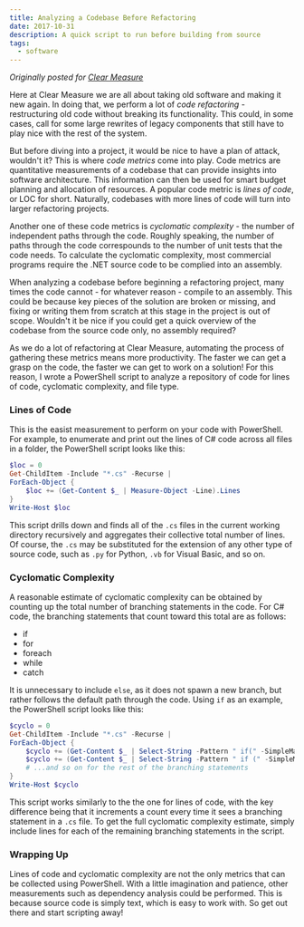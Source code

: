 ```yaml
---
title: Analyzing a Codebase Before Refactoring
date: 2017-10-31
description: A quick script to run before building from source
tags:
  - software
---
```


_Originally posted for [Clear Measure](https://www.clear-measure.com/)_

Here at Clear Measure we are all about taking old software and making it new again. In doing that, we perform a lot of _code refactoring_ - restructuring old code without breaking its functionality. This could, in some cases, call for some large rewrites of legacy components that still have to play nice with the rest of the system.

But before diving into a project, it would be nice to have a plan of attack, wouldn't it? This is where _code metrics_ come into play. Code metrics are quantitative measurements of a codebase that can provide insights into software architecture. This information can then be used for smart budget planning and allocation of resources. A popular code metric is _lines of code_, or LOC for short. Naturally, codebases with more lines of code will turn into larger refactoring projects.

Another one of these code metrics is _cyclomatic complexity_ - the number of independent paths through the code. Roughly speaking, the number of paths through the code correspounds to the number of unit tests that the code needs. To calculate the cyclomatic complexity, most commercial programs require the .NET source code to be complied into an assembly.

When analyzing a codebase before beginning a refactoring project, many times the code cannot - for whatever reason - compile to an assembly. This could be because key pieces of the solution are broken or missing, and fixing or writing them from scratch at this stage in the project is out of scope. Wouldn't it be nice if you could get a quick overview of the codebase from the source code only, no assembly required?

As we do a lot of refactoring at Clear Measure, automating the process of gathering these metrics means more productivity. The faster we can get a grasp on the code, the faster we can get to work on a solution! For this reason, I wrote a PowerShell script to analyze a repository of code for lines of code, cyclomatic complexity, and file type.

### Lines of Code

This is the easist measurement to perform on your code with PowerShell. For example, to enumerate and print out the lines of C# code across all files in a folder, the PowerShell script looks like this:

```powershell
$loc = 0
Get-ChildItem -Include "*.cs" -Recurse |
ForEach-Object {
    $loc += (Get-Content $_ | Measure-Object -Line).Lines
}
Write-Host $loc
```

This script drills down and finds all of the `.cs` files in the current working directory recursively and aggregates their collective total number of lines. Of course, the `.cs` may be substituted for the extension of any other type of source code, such as `.py` for Python, `.vb` for Visual Basic, and so on.

### Cyclomatic Complexity

A reasonable estimate of cyclomatic complexity can be obtained by counting up the total number of branching statements in the code. For C# code, the branching statements that count toward this total are as follows:

* if
* for
* foreach
* while
* catch

It is unnecessary to include `else`, as it does not spawn a new branch, but rather follows the default path through the code. Using `if` as an example, the PowerShell script looks like this:

```powershell
$cyclo = 0
Get-ChildItem -Include "*.cs" -Recurse |
ForEach-Object {
    $cyclo += (Get-Content $_ | Select-String -Pattern " if(" -SimpleMatch -AllMatches).Count
    $cyclo += (Get-Content $_ | Select-String -Pattern " if (" -SimpleMatch -AllMatches).Count
    # ...and so on for the rest of the branching statements
}
Write-Host $cyclo
```

This script works similarly to the the one for lines of code, with the key difference being that it increments a count every time it sees a branching statement in a `.cs` file. To get the full cyclomatic complexity estimate, simply include lines for each of the remaining branching statements in the script.

### Wrapping Up

Lines of code and cyclomatic complexity are not the only metrics that can be collected using PowerShell. With a little imagination and patience, other measurements such as dependency analysis could be performed. This is because source code is simply text, which is easy to work with. So get out there and start scripting away!
